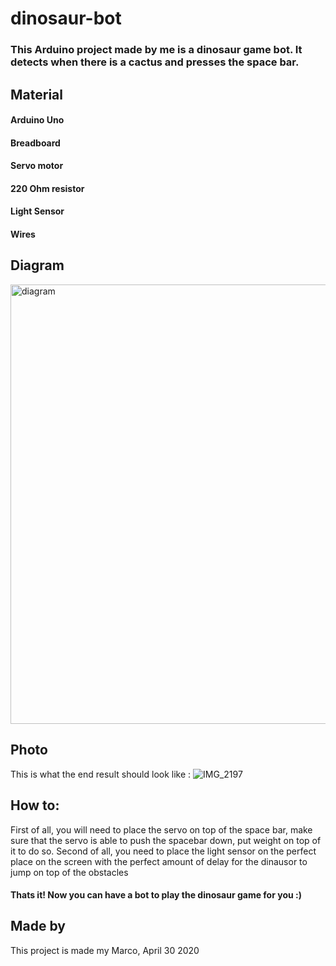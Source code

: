 # dinosaur-bot
### This Arduino project made by me is a dinosaur game bot. It detects when there is a cactus and presses the space bar.
## Material
#### Arduino Uno
#### Breadboard
#### Servo motor
#### 220 Ohm resistor
#### Light Sensor
#### Wires
## Diagram
<img width="703" alt="diagram" src="https://user-images.githubusercontent.com/50530429/80832335-75843d00-8bba-11ea-876d-52b4fd551ec6.png">

## Photo
This is what the end result should look like : 
![IMG_2197](https://user-images.githubusercontent.com/50530429/80833491-9fd6fa00-8bbc-11ea-8e9a-224afb48ae3c.jpeg)

## How to:
First of all, you will need to place the servo on top of the space bar, make sure that the servo is able to push the spacebar down, put weight on top of it to do so.
Second of all, you need to place the light sensor on the perfect place on the screen with the perfect amount of delay for the dinausor to jump on top of the obstacles
#### Thats it! Now you can have a bot to play the dinosaur game for you :)
## Made by
This project is made my Marco, April 30 2020
